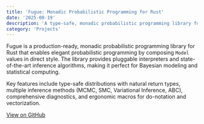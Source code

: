 ```yaml
---
title: 'Fugue: Monadic Probabilistic Programming for Rust'
date: '2025-08-19'
description: 'A type-safe, monadic probabilistic programming library for Rust'
category: 'Projects'
---
```


Fugue is a production-ready, monadic probabilistic programming library for Rust that enables elegant probabilistic programming by composing `Model` values in direct style. The library provides pluggable interpreters and state-of-the-art inference algorithms, making it perfect for Bayesian modeling and statistical computing.

Key features include type-safe distributions with natural return types, multiple inference methods (MCMC, SMC, Variational Inference, ABC), comprehensive diagnostics, and ergonomic macros for do-notation and vectorization.

[View on GitHub](https://github.com/alexnodeland/fugue)
